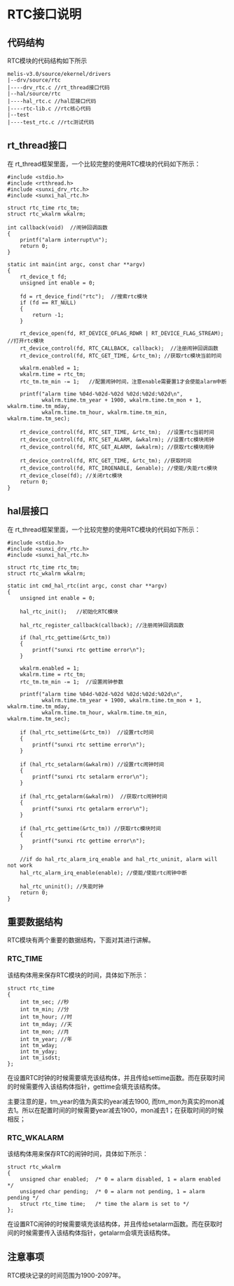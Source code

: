 # RTC接口说明

## 代码结构

RTC模块的代码结构如下所示

```
melis-v3.0/source/ekernel/drivers
|--drv/source/rtc
|----drv_rtc.c //rt_thread接口代码
|--hal/source/rtc
|----hal_rtc.c //hal层接口代码
|----rtc-lib.c //rtc核心代码
|--test
|----test_rtc.c //rtc测试代码
```


## rt_thread接口

在 rt_thread框架里面，一个比较完整的使用RTC模块的代码如下所示：

```
#include <stdio.h>
#include <rtthread.h>
#include <sunxi_drv_rtc.h>
#include <sunxi_hal_rtc.h>

struct rtc_time rtc_tm;
struct rtc_wkalrm wkalrm;

int callback(void)  //闹钟回调函数
{
    printf("alarm interrupt\n");
    return 0;
}

static int main(int argc, const char **argv)
{
    rt_device_t fd;
    unsigned int enable = 0;

    fd = rt_device_find("rtc");  //搜索rtc模块
    if (fd == RT_NULL)
    {
        return -1;
    }

    rt_device_open(fd, RT_DEVICE_OFLAG_RDWR | RT_DEVICE_FLAG_STREAM); //打开rtc模块
    rt_device_control(fd, RTC_CALLBACK, callback);  //注册闹钟回调函数
    rt_device_control(fd, RTC_GET_TIME, &rtc_tm); //获取rtc模块当前时间

    wkalrm.enabled = 1;
    wkalrm.time = rtc_tm;
    rtc_tm.tm_min -= 1;   //配置闹钟时间，注意enable需要置1才会使能alarm中断

    printf("alarm time %04d-%02d-%02d %02d:%02d:%02d\n",
           wkalrm.time.tm_year + 1900, wkalrm.time.tm_mon + 1, wkalrm.time.tm_mday,
           wkalrm.time.tm_hour, wkalrm.time.tm_min, wkalrm.time.tm_sec);

    rt_device_control(fd, RTC_SET_TIME, &rtc_tm);  //设置rtc当前时间
    rt_device_control(fd, RTC_SET_ALARM, &wkalrm); //设置rtc模块闹钟
    rt_device_control(fd, RTC_GET_ALARM, &wkalrm); //获取rtc模块闹钟

    rt_device_control(fd, RTC_GET_TIME, &rtc_tm); //获取时间
    rt_device_control(fd, RTC_IRQENABLE, &enable); //使能/失能rtc模块
    rt_device_close(fd); //关闭rtc模块
    return 0;
}
```

## hal层接口

在 rt_thread框架里面，一个比较完整的使用RTC模块的代码如下所示：

```
#include <stdio.h>
#include <sunxi_drv_rtc.h>
#include <sunxi_hal_rtc.h>

struct rtc_time rtc_tm;
struct rtc_wkalrm wkalrm;

static int cmd_hal_rtc(int argc, const char **argv)
{
    unsigned int enable = 0;

    hal_rtc_init();   //初始化RTC模块

    hal_rtc_register_callback(callback); //注册闹钟回调函数

    if (hal_rtc_gettime(&rtc_tm))
    {
        printf("sunxi rtc gettime error\n");
    }

    wkalrm.enabled = 1;
    wkalrm.time = rtc_tm;
    rtc_tm.tm_min -= 1;  //设置闹钟参数

    printf("alarm time %04d-%02d-%02d %02d:%02d:%02d\n",
           wkalrm.time.tm_year + 1900, wkalrm.time.tm_mon + 1, wkalrm.time.tm_mday,
           wkalrm.time.tm_hour, wkalrm.time.tm_min, wkalrm.time.tm_sec);

    if (hal_rtc_settime(&rtc_tm))  //设置rtc时间
    {
        printf("sunxi rtc settime error\n");
    }

    if (hal_rtc_setalarm(&wkalrm)) //设置rtc闹钟时间
    {
        printf("sunxi rtc setalarm error\n");
    }

    if (hal_rtc_getalarm(&wkalrm))  //获取rtc闹钟时间
    {
        printf("sunxi rtc getalarm error\n");
    }

    if (hal_rtc_gettime(&rtc_tm)) //获取rtc模块时间
    {
        printf("sunxi rtc gettime error\n");
    }

    //if do hal_rtc_alarm_irq_enable and hal_rtc_uninit, alarm will not work
    hal_rtc_alarm_irq_enable(enable); //使能/使能rtc闹钟中断

    hal_rtc_uninit(); //失能时钟
    return 0;
}
```

## 重要数据结构

RTC模块有两个重要的数据结构，下面对其进行讲解。

### RTC_TIME

该结构体用来保存RTC模块的时间，具体如下所示：

```
struct rtc_time
{
    int tm_sec; //秒
    int tm_min; //分
    int tm_hour; //时
    int tm_mday; //天
    int tm_mon; //月
    int tm_year; //年
    int tm_wday;
    int tm_yday;
    int tm_isdst;
};
```

在设置RTC时钟的时候需要填充该结构体，并且传给settime函数。而在获取时间的时候需要传入该结构体指针，gettime会填充该结构体。

主要注意的是，tm_year的值为真实的year减去1900, 而tm_mon为真实的mon减去1。所以在配置时间的时候需要year减去1900，mon减去1；在获取时间的时候相反；

### RTC_WKALARM

该结构体用来保存RTC的闹钟时间，具体如下所示：

```
struct rtc_wkalrm
{
    unsigned char enabled;  /* 0 = alarm disabled, 1 = alarm enabled */
    unsigned char pending;  /* 0 = alarm not pending, 1 = alarm pending */
    struct rtc_time time;   /* time the alarm is set to */
};
```

在设置RTC闹钟的时候需要填充该结构体，并且传给setalarm函数。而在获取时间的时候需要传入该结构体指针，getalarm会填充该结构体。

## 注意事项

RTC模块记录的时间范围为1900-2097年。
